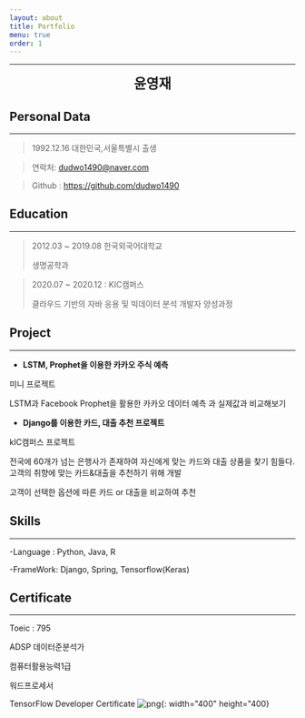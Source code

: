 ```yaml
---
layout: about
title: Portfolio
menu: true
order: 1
---
```


* * *
<center>
<span style=
"font-size:170%;
font-weight:bold">
윤영재
</span>
</center>


## Personal Data
---
> 1992.12.16 대한민국,서울특별시 출생

> 연락처: dudwo1490@naver.com

> Github : <a href="https://github.com/dudwo1490">https://github.com/dudwo1490</a>


## Education
---
> 2012.03 ~ 2019.08 한국외국어대학교 
>
> 생명공학과

> 2020.07 ~ 2020.12 : KIC캠퍼스
>
> 클라우드 기반의 자바 응용 및 빅데이터 분석 개발자 양성과정



## Project
---
* **LSTM, Prophet을 이용한 카카오 주식 예측**

미니 프로젝트

LSTM과 Facebook Prophet을 활용한 카카오 데이터 예측
과 실제값과 비교해보기

* **Django를 이용한 카드, 대출 추천 프로젝트**

kIC캠퍼스 프로젝트

전국에 60개가 넘는 은행사가 존재하여 자신에게 맞는 카드와 대출 상품을 찾기 힘들다. 
고객의 취향에 맞는 카드&대출을 추천하기 위해 개발

고객이 선택한 옵션에 따른 카드 or 대출을 비교하여 추천




## Skills
---
-Language : Python, Java, R

-FrameWork: Django, Spring, Tensorflow(Keras)

## Certificate
---

Toeic : 795 

ADSP 데이터준분석가 

컴퓨터활용능력1급 

워드프로세서 

TensorFlow Developer Certificate
![png](../../../../assets/img/TensorFlowDeveloper.png){: width="400" height="400}













